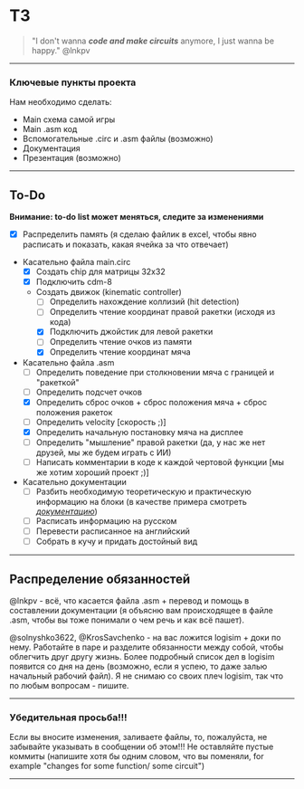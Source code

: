 # ТЗ 
> "I don't wanna ***code and make circuits*** anymore, I just wanna be happy." @lnkpv

***
### Ключевые пункты проекта
Нам необходимо сделать:
+ Main схема самой игры
+ Main .asm код
+ Вспомогательные .circ и .asm файлы (возможно)
+ Документация
+ Презентация (возможно)
***
## To-Do
**Внимание: to-do list может меняться, следите за изменениями**
- [x] Распределить память (я сделаю файлик в excel, чтобы явно расписать и показать, какая ячейка за что отвечает) 
+ Касательно файла main.circ
    - [x] Создать chip для матрицы 32x32
    - [x] Подключить cdm-8
    - Создать движок (kinematic controller)
        - [ ] Определить нахождение коллизий (hit detection)
        - [ ] Определить чтение координат правой ракетки (исходя из кода)
        - [x] Подключить джойстик для левой ракетки 
        - [ ] Определить чтение очков из памяти
        - [x] Определить чтение координат мяча 
+ Касательно файла .asm 
    - [ ] Определить поведение при столкновении мяча с границей и "ракеткой"
    - [ ] Определить подсчет очков
    - [x] Определить сброс очков + сброс положения мяча + сброс положения ракеток
    - [ ] Определить velocity [скорость ;)]
    - [x] Определить начальную постановку мяча на дисплее
    - [ ] Определить "мышление" правой ракетки (да, у нас же нет друзей, мы же будем играть с ИИ)
    - [ ] Написать комментарии в коде к каждой чертовой функции [мы же хотим хороший проект ;)]
+ Касательно документации
    - [ ] Разбить необходимую теоретическую и практическую информацию на блоки (в качестве примера смотреть *[документацию](https://github.com/lnkpv/TV-Tennis-DP/blob/main/Project-B.pdf)*)
    - [ ] Расписать информацию на русском
    - [ ] Перевести расписанное на английский
    - [ ] Собрать в кучу и придать достойный вид
***
## Распределение обязанностей
@lnkpv - всё, что касается файла .asm + перевод и помощь в составлении документации (я объясню вам происходящее в файле .asm, чтобы вы тоже понимали о чем речь и как всё пашет).

@solnyshko3622, @KrosSavchenko - на вас ложится logisim + доки по нему. Работайте в паре и разделите обязанности между собой, чтобы облегчить друг другу жизнь. Более подробный список дел в logisim появится со дня на день (возможно, если я успею, то даже залью начальный рабочий файл). Я не снимаю со своих плеч logisim, так что по любым вопросам - пишите.
***
### Убедительная просьба!!!
Если вы вносите изменения, заливаете файлы, то, пожалуйста, не забывайте указывать в сообщении об этом!!!
Не оставляйте пустые коммиты (напишите хотя бы одним словом, что вы поменяли, for example  "changes for some function/ some circuit")
***
